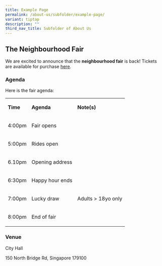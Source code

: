```yaml
---
title: Example Page
permalink: /about-us/subfolder/example-page/
variant: tiptap
description: ""
third_nav_title: Subfolder of About Us
---
```

<h2>The Neighbourhood Fair</h2>
<p>We are excited to announce that the <strong>neighbourhood fair</strong> is
back! Tickets are available for purchase <a href="http://www.google.com" rel="noopener noreferrer nofollow" target="_blank"><u>here</u></a>.</p>
<h3>Agenda</h3>
<p>Here is the fair agenda:</p>
<table>
<tbody>
<tr>
<td rowspan="1" colspan="1">
<p><strong>Time</strong>
</p>
</td>
<td rowspan="1" colspan="1">
<p><strong>Agenda</strong>
</p>
</td>
<td rowspan="1" colspan="1">
<p><strong>Note(s)</strong>
</p>
</td>
</tr>
<tr>
<td rowspan="1" colspan="1">
<p>4:00pm</p>
</td>
<td rowspan="1" colspan="1">
<p>Fair opens</p>
</td>
<td rowspan="1" colspan="1">
<p></p>
</td>
</tr>
<tr>
<td rowspan="1" colspan="1">
<p>5:00pm</p>
</td>
<td rowspan="1" colspan="1">
<p>Rides open</p>
</td>
<td rowspan="1" colspan="1">
<p></p>
</td>
</tr>
<tr>
<td rowspan="1" colspan="1">
<p>6.10pm</p>
</td>
<td rowspan="1" colspan="1">
<p>Opening address</p>
</td>
<td rowspan="1" colspan="1">
<p></p>
</td>
</tr>
<tr>
<td rowspan="1" colspan="1">
<p>6:30pm</p>
</td>
<td rowspan="1" colspan="1">
<p>Happy hour ends</p>
</td>
<td rowspan="1" colspan="1">
<p></p>
</td>
</tr>
<tr>
<td rowspan="1" colspan="1">
<p>7:00pm</p>
</td>
<td rowspan="1" colspan="1">
<p>Lucky draw</p>
</td>
<td rowspan="1" colspan="1">
<p>Adults &gt; 18yo only</p>
</td>
</tr>
<tr>
<td rowspan="1" colspan="1">
<p>8:00pm</p>
</td>
<td rowspan="1" colspan="1">
<p>End of fair</p>
</td>
<td rowspan="1" colspan="1">
<p></p>
</td>
</tr>
</tbody>
</table>
<h3>Venue</h3>
<p>City Hall</p>
<p>150 North Bridge Rd, Singapore 179100</p>
<p></p>